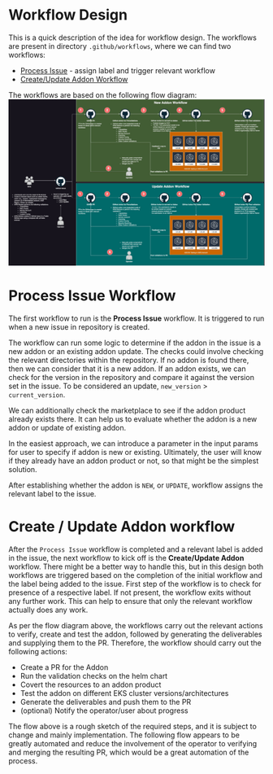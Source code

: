 # Workflow Design

This is a quick description of the idea for workflow design. The workflows are present in directory `.github/workflows`, 
where we can find two workflows:
* [Process Issue](../../.github/workflows/1-process-issue-auto-assign-label.yaml) - assign label and trigger relevant workflow
* [Create/Update Addon Workflow](../../.github/workflows/2-process-addon.yaml)

The workflows are based on the following flow diagram:
![Flow Diagram.jpg](./flow-diagram.jpg)

# Process Issue Workflow

The first workflow to run is the **Process Issue** workflow.
It is triggered to run when a new issue in repository is created.

The workflow can run some logic to determine if the addon in the issue is a new addon or an existing addon update.
The checks could involve checking the relevant directories within the repository. If no addon is found there, then we
can consider that it is a new addon. If an addon exists, we can check for the version in the repository and compare it
against the version set in the issue. To be considered an update, `new_version` > `current_version`.

We can additionally check the marketplace to see if the addon product already exists there. It can help us to evaluate
whether the addon is a new addon or update of existing addon.

In the easiest approach, we can introduce a parameter in the input params for user to specify if addon is new or existing.
Ultimately, the user will know if they already have an addon product or not, so that might be the simplest solution.

After establishing whether the addon is `NEW`, or `UPDATE`, workflow assigns the relevant label to the issue.

# Create / Update Addon workflow

After the `Process Issue` workflow is completed and a relevant label is added in the issue, the next workflow to kick off
is the **Create/Update Addon** workflow. 
There might be a better way to handle this, but in this design both workflows are triggered based on the completion of 
the initial workflow and the label being added to the issue. First step of the workflow is to check for presence of a 
respective label. If not present, the workflow exits without any further work. This can help to ensure that only the relevant 
workflow actually does any work.

As per the flow diagram above, the workflows carry out the relevant actions to verify, create and test the addon, 
followed by generating the deliverables and supplying them to the PR. Therefore, the workflow should carry out the
following actions:
* Create a PR for the Addon
* Run the validation checks on the helm chart
* Covert the resources to an addon product
* Test the addon on different EKS cluster versions/architectures
* Generate the deliverables and push them to the PR
* (optional) Notify the operator/user about progress

The flow above is a rough sketch of the required steps, and it is subject to change and mainly implementation. 
The following flow appears to be greatly automated and reduce the involvement of the operator to 
verifying and merging the resulting PR, which would be a great automation of the process.
